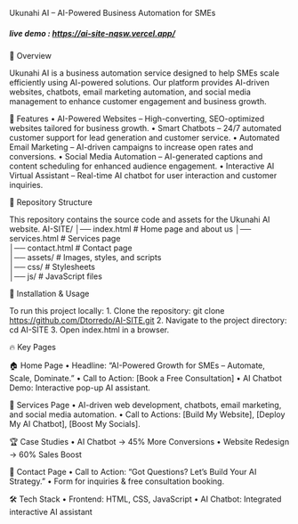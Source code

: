 Ukunahi AI – AI-Powered Business Automation for SMEs

##### live demo : https://ai-site-nqsw.vercel.app/
🚀 Overview

Ukunahi AI is a business automation service designed to help SMEs scale efficiently using AI-powered solutions. Our platform provides AI-driven websites, chatbots, email marketing automation, and social media management to enhance customer engagement and business growth.

📌 Features
	•	AI-Powered Websites – High-converting, SEO-optimized websites tailored for business growth.
	•	Smart Chatbots – 24/7 automated customer support for lead generation and customer service.
	•	Automated Email Marketing – AI-driven campaigns to increase open rates and conversions.
	•	Social Media Automation – AI-generated captions and content scheduling for enhanced audience engagement.
	•	Interactive AI Virtual Assistant – Real-time AI chatbot for user interaction and customer inquiries.

📂 Repository Structure

This repository contains the source code and assets for the Ukunahi AI website.
AI-SITE/
│── index.html        # Home page  and about us
│── services.html     # Services page   
│── contact.html      # Contact page  
│── assets/           # Images, styles, and scripts  
│── css/              # Stylesheets  
│── js/               # JavaScript files  

 🎯 Installation & Usage

To run this project locally:
	1.	Clone the repository: git clone https://github.com/Dtorredo/AI-SITE.git
 	2.	Navigate to the project directory: cd AI-SITE
  3.	Open index.html in a browser.

🔥 Key Pages

🏠 Home Page
	•	Headline: “AI-Powered Growth for SMEs – Automate, Scale, Dominate.”
	•	Call to Action: [Book a Free Consultation]
	•	AI Chatbot Demo: Interactive pop-up AI assistant.

📌 Services Page
	•	AI-driven web development, chatbots, email marketing, and social media automation.
	•	Call to Actions: [Build My Website], [Deploy My AI Chatbot], [Boost My Socials].

🏆 Case Studies
	•	AI Chatbot → 45% More Conversions
	•	Website Redesign → 60% Sales Boost

📩 Contact Page
	•	Call to Action: “Got Questions? Let’s Build Your AI Strategy.”
	•	Form for inquiries & free consultation booking.

🛠️ Tech Stack
	•	Frontend: HTML, CSS, JavaScript
	•	AI Chatbot: Integrated interactive AI assistant
